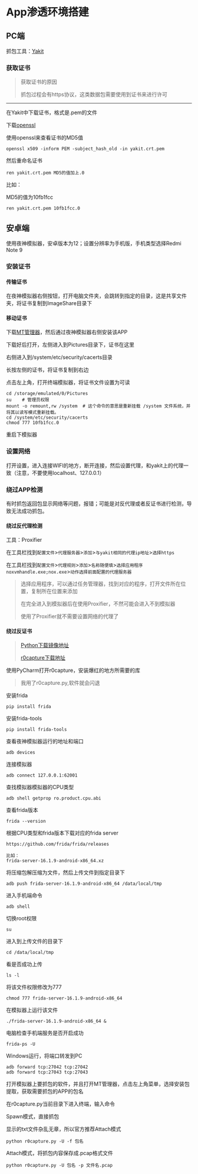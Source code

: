 # App渗透环境搭建

## PC端

抓包工具：[Yakit](https://www.yaklang.com/)

### 获取证书

>获取证书的原因
>
>抓包过程会有https协议，这类数据包需要使用到证书来进行许可

---
在Yakit中下载证书，格式是.pem的文件

下载[openssl](https://slproweb.com/products/Win32OpenSSL.html)

使用openssl来查看证书的MD5值

    openssl x509 -inform PEM -subject_hash_old -in yakit.crt.pem
    
然后重命名证书

    ren yakit.crt.pem MD5的值加上.0
    
 比如：
 
 MD5的值为10fb1fcc
    
    ren yakit.crt.pem 10fb1fcc.0
    
## 安卓端

使用夜神模拟器，安卓版本为12；设置分辨率为手机版，手机类型选择Redmi Note 9

### 安装证书

#### 传输证书

在夜神模拟器右侧按钮，打开电脑文件夹，会跳转到指定的目录，这是共享文件夹，将证书复制到ImageShare目录下

#### 移动证书

下载[MT管理器](https://coolapk.com/apk/bin.mt.plus)，然后通过夜神模拟器右侧安装该APP

下载好后打开，左侧进入到Pictures目录下，证书在这里

右侧进入到/system/etc/security/cacerts目录

长按左侧的证书，将证书复制到右边

点击左上角，打开终端模拟器，将证书文件设置为可读

    cd /storage/emulated/0/Pictures
    su    # 管理员权限
    mount -o remount,rw /system  # 这个命令的意思是重新挂载 /system 文件系统，并将其以读写模式重新挂载。
    cd /system/etc/security/cacerts
    chmod 777 10fb1fcc.0

重启下模拟器
  
### 设置网络

打开设置，进入连接WIFI的地方，断开连接，然后设置代理，和yakit上的代理一致（注意，不要使用localhost、127.0.0.1）

### 绕过APP检测

有时抓包返回包显示网络等问题，报错；可能是对反代理或者反证书进行检测，导致无法成功抓包。

#### 绕过反代理检测

工具：Proxifier

在工具栏找到`配置文件`>`代理服务器`>`添加`>`与yakit相同的代理ip地址`>`选择https`

在工具栏找到`配置文件`>`代理规则`>`添加`>`名称随便填`>`选择应用程序noxvmhandle.exe;nox.exe`>`动作选择前面配置的代理服务器`

> 选择应用程序，可以通过任务管理器，找到对应的程序，打开文件所在位置，复制所在位置来添加
>
> 在完全进入到模拟器后在使用Proxifier，不然可能会进入不到模拟器
>
> 使用了Proxifier就不需要设置网络的代理了

#### 绕过反证书

> [Python下载镜像地址](https://mirrors.huaweicloud.com/python/)
>
>[r0capture下载地址](https://github.com/r0ysue/r0capture)

使用PyCharm打开r0capture，安装爆红的地方所需要的库

> 我用了r0capture.py,软件就会闪退

安装frida

    pip install frida
    
安装frida-tools

    pip install frida-tools

查看夜神模拟器运行的地址和端口

    adb devices 
    
连接模拟器    

    adb connect 127.0.0.1:62001
    
查找模拟器模拟器的CPU类型

    adb shell getprop ro.product.cpu.abi
    
查看frida版本

    frida --version
    
根据CPU类型和frida版本下载对应的frida server

    https://github.com/frida/frida/releases
    
    比如：
    frida-server-16.1.9-android-x86_64.xz 

将压缩包解压缩为文件，然后上传文件到指定目录下

    adb push frida-server-16.1.9-android-x86_64 /data/local/tmp
    
进入手机端命令

    adb shell
    
切换root权限

    su
    
进入到上传文件的目录下

    cd /data/local/tmp

看是否成功上传

    ls -l
    
将该文件权限修改为777

    chmod 777 frida-server-16.1.9-android-x86_64
    
在模拟器上运行该文件

    ./frida-server-16.1.9-android-x86_64 &
    
电脑检查手机端服务是否开启成功

    frida-ps -U
    
Windows运行，将端口转发到PC

    adb forward tcp:27042 tcp:27042
    adb forward tcp:27043 tcp:27043
    
打开模拟器上要抓包的软件，并且打开MT管理器，点击左上角菜单，选择安装包提取，获取需要抓包的APP的包名

在r0capture.py当前目录下进入终端，输入命令

Spawn模式，直接抓包

显示的txt文件杂乱无章，所以官方推荐Attach模式

    python r0capture.py -U -f 包名
    
Attach模式，将抓包内容保存成.pcap格式文件
    
    python r0capture.py -U 包名 -p 文件名.pcap
